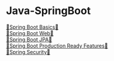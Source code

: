 # Java-SpringBoot
<a href="https://github.com/akshat-fsociety/Java-Spring/tree/main/Intro/introductionToSpringBoot/introductionToSpringBoot">🚀Spring Boot Basics🍃</a><br>
<a href="https://github.com/akshat-fsociety/Java-Spring/tree/main/springbootwebtutorial/springbootwebtutorial">🚀Spring Boot Web🍃</a><br>
<a href="https://github.com/akshat-fsociety/Java-Spring/tree/main/3.%20JPA%20Tutorial">🚀Spring Boot JPA🍃</a><br>
<a href="https://github.com/akshat-fsociety/Java-Spring/tree/main/prod-ready-features/prod-ready-features">🚀Spring Boot Production Ready Features🍃</a><br>
<a href="https://github.com/akshat-fsociety/Java-Spring/tree/main/SecurityApplication/SecurityApplication">🚀Spring Security🍃</a><br>




